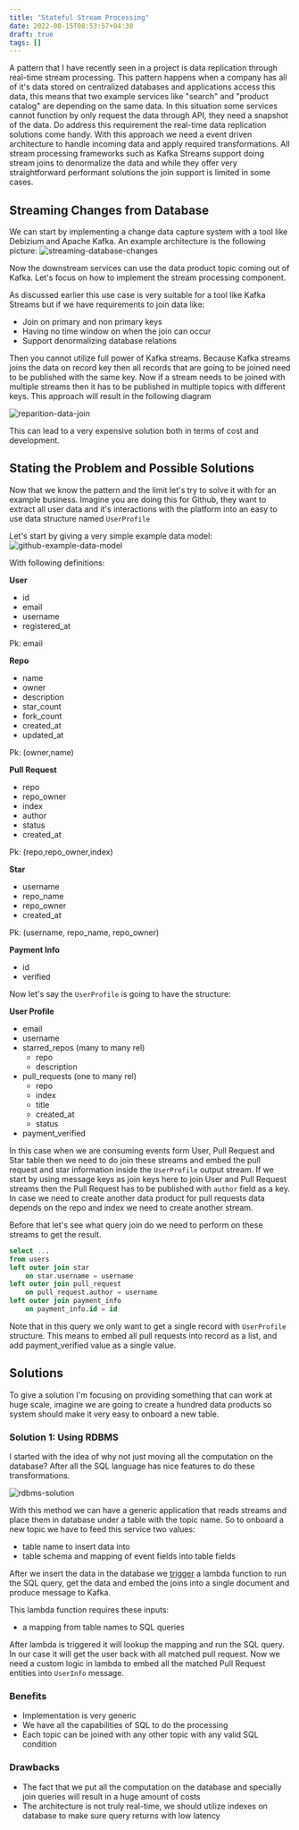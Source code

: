 ```yaml
---
title: "Stateful Stream Processing"
date: 2022-08-15T08:53:57+04:30
draft: true
tags: [] 
---
```


A pattern that I have recently seen in a project is data replication through
real-time stream processing. This pattern happens when a company has all of
it's data stored on centralized databases and applications access this data,
this means that two example services like "search" and "product catalog" are
depending on the same data.
In this situation some services cannot function by only request the data
through API, they need a snapshot of the data.
Do address this requirement the real-time data replication solutions come
handy.
With this approach we need a event driven architecture to handle incoming data
and apply required transformations.
All stream processing frameworks such as Kafka Streams support doing stream
joins to denormalize the data and while they offer very straightforward
performant solutions the join support is limited in some cases.

## Streaming Changes from Database
We can start by implementing a change data capture system with a tool like
Debizium and Apache Kafka. An example architecture is the following picture:
![streaming-database-changes](/streaming-database-changes.excalidraw.png)

Now the downstream services can use the data product topic coming out of Kafka.
Let's focus on how to implement the stream processing component.

As discussed earlier this use case is very suitable for a tool like Kafka
Streams but if we have requirements to join data like:

- Join on primary and non primary keys
- Having no time window on when the join can occur
- Support denormalizing database relations

Then you cannot utilize full power of Kafka streams.
Because Kafka streams joins the data on record key then all records that are
going to be joined need to be published with the same key.
Now if a stream needs to be joined with multiple streams then it has to be
published in multiple topics with different keys.
This approach will result in the following diagram

![reparition-data-join](/repartion-data-to-join.excalidraw.png)

This can lead to a very expensive solution both in terms of cost and
development.

## Stating the Problem and Possible Solutions
Now that we know the pattern and the limit let's try to solve it with for an
example business.
Imagine you are doing this for Github, they want to extract all user data and
it's interactions with the platform into an easy to use data structure named
`UserProfile`

Let's start by giving a very simple example data model:
![github-example-data-model](/github-example-data-model.excalidraw.png)

With following definitions:

**User**
- id
- email
- username
- registered_at

Pk: email

**Repo**
- name
- owner
- description
- star_count
- fork_count
- created_at
- updated_at

Pk: (owner,name)

**Pull Request**
- repo
- repo_owner
- index
- author
- status
- created_at

Pk: (repo,repo_owner,index)

**Star**
- username
- repo_name
- repo_owner
- created_at

Pk: (username, repo_name, repo_owner)

**Payment Info**
- id
- verified

Now let's say the `UserProfile` is going to have the structure:

**User Profile**
- email
- username
- starred_repos (many to many rel)
    - repo 
    - description
- pull_requests (one to many rel)
    - repo
    - index
    - title
    - created_at
    - status
- payment_verified

In this case when we are consuming events form User, Pull Request and Star
table then we need to do join these streams and embed the pull request and
star information inside the `UserProfile` output stream.
If we start by using message keys as join keys here to join User and Pull
Request streams then the Pull Request has to be published with `author` field
as a key.
In case we need to create another data product for pull requests
data depends on the repo and index we need to create another stream.

Before that let's see what query join do we need to perform on these streams
to get the result.
```SQL
select ...
from users
left outer join star
    on star.username = username
left outer join pull_request
    on pull_request.author = username
left outer join payment_info
    on payment_info.id = id
```
Note that in this query we only want to get a single record with `UserProfile`
structure.
This means to embed all pull requests into record as a list, and add
payment_verified value as a single value.

## Solutions
To give a solution I'm focusing on providing something that can work at huge
scale, imagine we are going to create a hundred data products so system should
make it very easy to onboard a new table.

### Solution 1: Using RDBMS
I started with the idea of why not just moving all the computation on the database?
After all the SQL language has nice features to do these transformations.

![rdbms-solution](/running-transformations-on-db.excalidraw.png)

With this method we can have a generic application that reads streams and place
them in database under a table with the topic name.
So to onboard a new topic we have to feed this service two values:
- table name to insert data into
- table schema and mapping of event fields into table fields

After we insert the data in the database we
[trigger](https://docs.aws.amazon.com/AmazonRDS/latest/AuroraUserGuide/AuroraMySQL.Integrating.Lambda.html) a lambda function to run the SQL query, get the data and embed the joins into a single document and produce message to Kafka.

This lambda function requires these inputs:
- a mapping from table names to SQL queries

After lambda is triggered it will lookup the mapping and run the SQL query. In our case it will get the user back with all matched pull request.
Now we need a custom logic in lambda to embed all the matched Pull Request
entities into `UserInfo` message.

### Benefits
- Implementation is very generic
- We have all the capabilities of SQL to do the processing
- Each topic can be joined with any other topic with any valid SQL condition

### Drawbacks
- The fact that we put all the computation on the database and specially join
    queries will result in a huge amount of costs
- The architecture is not truly real-time, we should utilize indexes on
    database to make sure query returns with low latency


